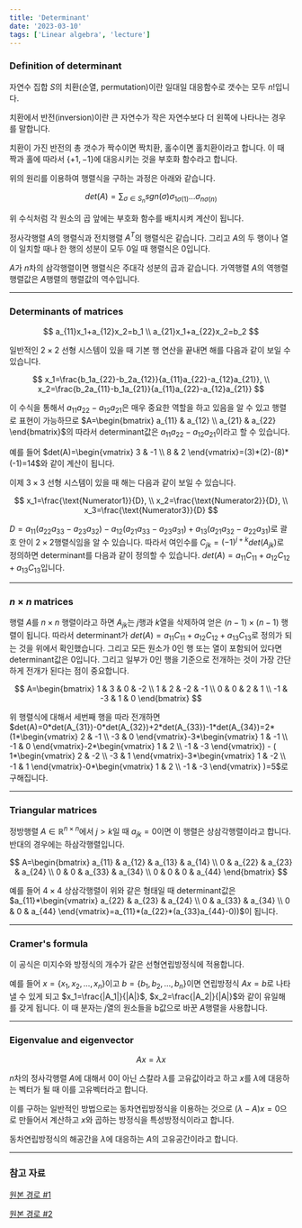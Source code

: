 ```yaml
---
title: 'Determinant'
date: '2023-03-10'
tags: ['Linear algebra', 'lecture']
---
```


### Definition of determinant

자연수 집합 $S$의 치환(순열, permutation)이란 일대일 대응함수로 갯수는 모두 $n!$입니다.

치환에서 반전(inversion)이란 큰 자연수가 작은 자연수보다 더 왼쪽에 나타나는 경우를 말합니다.

치환이 가진 반전의 총 갯수가 짝수이면 짝치환, 홀수이면 홀치환이라고 합니다. 이 때 짝과 홀에 따라서 $\{+1, -1\}$에 대응시키는 것을 부호화 함수라고 합니다.

위의 원리를 이용하여 행렬식을 구하는 과정은 아래와 같습니다.

$$
det(A)=\sum_{\sigma \in S_n}sgn(\sigma)\sigma_{1\sigma(1)}...\sigma_{n\sigma(n)}
$$

위 수식처럼 각 원소의 곱 앞에는 부호화 함수를 배치시켜 계산이 됩니다.

정사각행렬 $A$의 행렬식과 전치행렬 $A^T$의 행렬식은 같습니다. 그리고 $A$의 두 행이나 열이 일치할 때나 한 행의 성분이 모두 0일 때 행렬식은 0입니다.

$A$가 $n$차의 삼각행렬이면 행렬식은 주대각 성분의 곱과 같습니다. 가역행렬 $A$의 역행렬 행렬값은 $A$행렬의 행렬값의 역수입니다.

---

### Determinants of matrices

$$
a_{11}x_1+a_{12}x_2=b_1 \\
a_{21}x_1+a_{22}x_2=b_2
$$

일반적인 $2 \times 2$ 선형 시스템이 있을 때 기본 행 연산을 끝내면 해를 다음과 같이 보일 수 있습니다.

$$
x_1=\frac{b_1a_{22}-b_2a_{12}}{a_{11}a_{22}-a_{12}a_{21}}, \\
x_2=\frac{b_2a_{11}-b_1a_{21}}{a_{11}a_{22}-a_{12}a_{21}}
$$

이 수식을 통해서 $a_{11}a_{22}-a_{12}a_{21}$은 매우 중요한 역할을 하고 있음을 알 수 있고 행렬로 표현이 가능하므로 $A=\begin{bmatrix} a_{11} & a_{12} \\ a_{21} & a_{22} \end{bmatrix}$의 따라서 determinant값은 $a_{11}a_{22}-a_{12}a_{21}$이라고 할 수 있습니다.

예를 들어 $det(A)=\begin{vmatrix} 3 & -1 \\ 8 & 2 \end{vmatrix}=(3)*(2)-(8)*(-1)=14$와 같이 계산이 됩니다.

이제 $3 \times 3$ 선형 시스템이 있을 때 해는 다음과 같이 보일 수 있습니다.

$$
x_1=\frac{\text{Numerator1}}{D}, \\
x_2=\frac{\text{Numerator2}}{D}, \\
x_3=\frac{\text{Numerator3}}{D}
$$

$D=a_{11}(a_{22}a_{33} - a_{23}a_{32}) - a_{12}(a_{21}a_{33}-a_{23}a_{31})+a_{13}(a_{21}a_{32}-a_{22}a_{31})$로 괄호 안이 $2 \times 2$행렬식임을 알 수 있습니다. 따라서 여인수를 $C_{jk}=(-1)^{j+k} det(A_{jk})$로 정의하면 determinant를 다음과 같이 정의할 수 있습니다. $det(A)=a_{11}C_{11}+a_{12}C_{12}+a_{13}C_{13}$입니다.

---

### $n \times n$ matrices

행렬 $A$를 $n \times n$ 행렬이라고 하면 $A_{jk}$는 $j$행과 $k$열을 삭제하여 얻은 $(n-1) \times (n-1)$ 행렬이 됩니다. 따라서 determinant가 $det(A)=a_{11}C_{11}+a_{12}C_{12}+a_{13}C_{13}$로 정의가 되는 것을 위에서 확인했습니다. 그리고 모든 원소가 0인 행 또는 열이 포함되어 있다면 determinant값은 0입니다. 그리고 일부가 0인 행을 기준으로 전개하는 것이 가장 간단하게 전개가 된다는 점이 중요합니다.

$$
A=\begin{bmatrix}
1 & 3 & 0 & -2 \\
1 & 2 & -2 & -1 \\
0 & 0 & 2 & 1 \\
-1 & -3 & 1 & 0
\end{bmatrix}
$$

위 행렬식에 대해서 세번째 행을 따라 전개하면 $det(A)=0*det(A_{31})-0*det(A_{32})+2*det(A_{33})-1*det(A_{34})=2*(1*\begin{vmatrix}
2 & -1 \\
-3 & 0
\end{vmatrix}-3*\begin{vmatrix}
1 & -1 \\
-1 & 0
\end{vmatrix}-2*\begin{vmatrix}
1 & 2 \\
-1 & -3
\end{vmatrix}) - (
1*\begin{vmatrix}
2 & -2 \\
-3 & 1
\end{vmatrix}-3*\begin{vmatrix}
1 & -2 \\
-1 & 1
\end{vmatrix}-0*\begin{vmatrix}
1 & 2 \\
-1 & -3
\end{vmatrix}
)=5$로 구해집니다.

---

### Triangular matrices

정방행렬 $A \in \mathbb{R}^{n \times n}$에서 $j > k$일 때 $a_{jk}=0$이면 이 행렬은 상삼각행렬이라고 합니다. 반대의 경우에는 하삼각행렬입니다.

$$
A=\begin{bmatrix}
a_{11} & a_{12} & a_{13} & a_{14} \\
0 & a_{22} & a_{23} & a_{24} \\
0 & 0 & a_{33} & a_{34} \\
0 & 0 & 0 & a_{44}
\end{bmatrix}
$$

예를 들어 $4 \times 4$ 상삼각행렬이 위와 같은 형태일 때 determinant값은 $a_{11}*\begin{vmatrix}
a_{22} & a_{23} & a_{24} \\
0 & a_{33} & a_{34} \\
0 & 0 & a_{44}
\end{vmatrix}=a_{11}*(a_{22}*(a_{33}a_{44}-0))$이 됩니다.

---

### Cramer's formula

이 공식은 미지수와 방정식의 개수가 같은 선형연립방정식에 적용합니다.

예를 들어 $x=\{x_1, x_2, …, x_n\}$이고 $b=\{b_1, b_2, …, b_n\}$이면 연립방정식 $Ax=b$로 나타낼 수 있게 되고 $x_1=\frac{|A_1|}{|A|}$, $x_2=\frac{|A_2|}{|A|}$와 같이 유일해를 갖게 됩니다. 이 때 분자는 $j$열의 원소들을 b값으로 바꾼 $A$행렬을 사용합니다.

---

### Eigenvalue and eigenvector

$$
Ax=\lambda x
$$

$n$차의 정사각행렬 $A$에 대해서 0이 아닌 스칼라 $\lambda$를 고유값이라고 하고 $x$를 $\lambda$에 대응하는 벡터가 될 때 이를 고유벡터라고 합니다.

이를 구하는 일반적인 방법으로는 동차연립방정식을 이용하는 것으로 $(\lambda-A)x=0$으로 만들어서 계산하고 $x$와 곱하는 방정식을 특성방정식이라고 합니다.

동차연립방정식의 해공간을 $\lambda$에 대응하는 $A$의 고유공간이라고 합니다.

---

### 참고 자료

[원본 경로 #1](http://matrix.skku.ac.kr/2015-Album/BigBook-LinearAlgebra-2015.pdf)

[원본 경로 #2](https://www.geneseo.edu/~aguilar/public/assets/courses/233/main_notes.pdf)